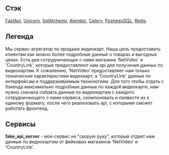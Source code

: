## Стэк
[FastApi](https://github.com/tiangolo/fastapi), [Uvicorn](https://github.com/encode/uvicorn), [SqlAlchemy](https://github.com/sqlalchemy/sqlalchemy), [Alembic](https://github.com/sqlalchemy/alembic), [Celery](https://github.com/celery/celery), [PostgresSQL](https://www.postgresql.org/), [Redis](https://redis.io/)
## Легенда
Мы сервис-агрегатор по продаже видеокарт. Наша цель предоставить клиентам как можно более подробные данные о товарах и выгодных ценах. 
Есть два сотрудничающих с нами магазина 'NetVideo' и 'CountryLink', которые предоставляют нам api для получения данных по видеокартам. 
К сожалению, 'NetVideo' предоставляет нам только технические характеристики видеокарт, а 'CountryLink' 
данные по интерфейсам и поддерживаемым технологиям. Для того чтобы отдать с бэкенда максимально подробные данные по каждой видеокарте,
нам нужно сначала собрать данные по видеокартам с каждого сотрудничающего с нами сервиса, скомпоновать и привести их к единому формату, 
после чего реализовать api, с которыми сможет работать фронтенд.
## Сервисы
**fake_api_server** - мок-сервис на "скорую руку", который отдает нам данные по видеокартам от фейковых магазинов
'NetVideo' и 'CountryLink'.
